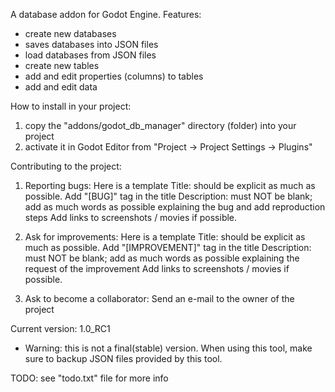 A database addon for Godot Engine.
Features:
- create new databases
- saves databases into JSON files
- load databases from JSON files
- create new tables
- add and edit properties (columns) to tables
- add and edit data

How to install in your project:
1) copy the "addons/godot_db_manager" directory (folder) into your project
2) activate it in Godot Editor from "Project -> Project Settings -> Plugins"

Contributing to the project:
1) Reporting bugs:
Here is a template
 Title: should be explicit as much as possible. Add "[BUG]" tag in the title
 Description: must NOT be blank; add as much words as possible explaining the bug and add reproduction steps
 Add links to screenshots / movies if possible.

2) Ask for improvements:
Here is a template
 Title: should be explicit as much as possible. Add "[IMPROVEMENT]" tag in the title
 Description: must NOT be blank; add as much words as possible explaining the request of the improvement
 Add links to screenshots / movies if possible.

3) Ask to become a collaborator:
Send an e-mail to the owner of the project

Current version: 1.0_RC1
- Warning: this is not a final(stable) version. When using this tool, make sure to backup JSON files provided by this tool.

TODO:
see "todo.txt" file for more info
